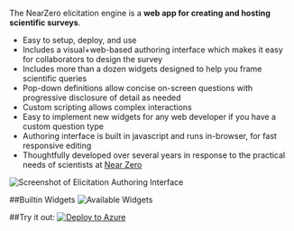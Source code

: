 The NearZero elicitation engine is a **web app for creating and hosting scientific surveys**.

- Easy to setup, deploy, and use
- Includes a visual+web-based authoring interface which makes it easy for collaborators to design the survey
- Includes more than a dozen widgets designed to help you frame scientific queries
- Pop-down definitions allow concise on-screen questions with progressive disclosure of detail as needed
- Custom scripting allows complex interactions
- Easy to implement new widgets for any web developer if you have a custom question type
- Authoring interface is built in javascript and runs in-browser, for fast responsive editing
- Thoughtfully developed over several years in response to the practical needs of scientists at [Near Zero](http://www.nearzero.org)

![Screenshot of Elicitation Authoring Interface](https://nearzero.github.io/elicitation-engine/images/screenshot.png)

##Builtin Widgets
![Available Widgets](https://nearzero.github.io/elicitation-engine/images/widgets.png)

##Try it out:
[![Deploy to Azure](http://azuredeploy.net/deploybutton.png)](https://azuredeploy.net/)